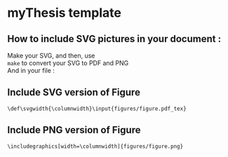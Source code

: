 myThesis template
===
How to include SVG pictures in your document :
---
Make your SVG, and then, use  
<code>make</code> to convert your SVG to PDF and PNG  
And in your file :

Include SVG version of Figure
---
<code>\def\svgwidth{\columnwidth}\input{figures/figure.pdf_tex}</code>

Include PNG version of Figure
---
<code>\includegraphics[width=\columnwidth]{figures/figure.png}</code>
